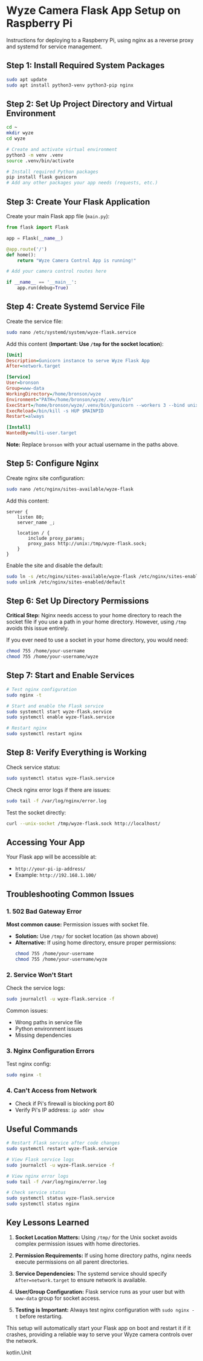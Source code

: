 # Wyze Camera Flask App Setup on Raspberry Pi

Instructions for deploying to a Raspberry Pi, using nginx as a reverse proxy and systemd for service management.

## Step 1: Install Required System Packages

```bash
sudo apt update
sudo apt install python3-venv python3-pip nginx
```

## Step 2: Set Up Project Directory and Virtual Environment

```bash
cd ~
mkdir wyze
cd wyze

# Create and activate virtual environment
python3 -m venv .venv
source .venv/bin/activate

# Install required Python packages
pip install flask gunicorn
# Add any other packages your app needs (requests, etc.)
```

## Step 3: Create Your Flask Application

Create your main Flask app file (`main.py`):

```python
from flask import Flask

app = Flask(__name__)

@app.route('/')
def home():
    return "Wyze Camera Control App is running!"

# Add your camera control routes here

if __name__ == '__main__':
    app.run(debug=True)
```

## Step 4: Create Systemd Service File

Create the service file:

```bash
sudo nano /etc/systemd/system/wyze-flask.service
```

Add this content (**Important: Use `/tmp` for the socket location**):

```ini
[Unit]
Description=Gunicorn instance to serve Wyze Flask App
After=network.target

[Service]
User=bronson
Group=www-data
WorkingDirectory=/home/bronson/wyze
Environment="PATH=/home/bronson/wyze/.venv/bin"
ExecStart=/home/bronson/wyze/.venv/bin/gunicorn --workers 3 --bind unix:/tmp/wyze-flask.sock -m 007 main:app
ExecReload=/bin/kill -s HUP $MAINPID
Restart=always

[Install]
WantedBy=multi-user.target
```

**Note:** Replace `bronson` with your actual username in the paths above.

## Step 5: Configure Nginx

Create nginx site configuration:

```bash
sudo nano /etc/nginx/sites-available/wyze-flask
```

Add this content:

```nginx
server {
    listen 80;
    server_name _;

    location / {
        include proxy_params;
        proxy_pass http://unix:/tmp/wyze-flask.sock;
    }
}
```

Enable the site and disable the default:

```bash
sudo ln -s /etc/nginx/sites-available/wyze-flask /etc/nginx/sites-enabled
sudo unlink /etc/nginx/sites-enabled/default
```

## Step 6: Set Up Directory Permissions

**Critical Step:** Nginx needs access to your home directory to reach the socket file if you use a path in your home directory. However, using `/tmp` avoids this issue entirely.

If you ever need to use a socket in your home directory, you would need:

```bash
chmod 755 /home/your-username
chmod 755 /home/your-username/wyze
```

## Step 7: Start and Enable Services

```bash
# Test nginx configuration
sudo nginx -t

# Start and enable the Flask service
sudo systemctl start wyze-flask.service
sudo systemctl enable wyze-flask.service

# Restart nginx
sudo systemctl restart nginx
```

## Step 8: Verify Everything is Working

Check service status:

```bash
sudo systemctl status wyze-flask.service
```

Check nginx error logs if there are issues:

```bash
sudo tail -f /var/log/nginx/error.log
```

Test the socket directly:

```bash
curl --unix-socket /tmp/wyze-flask.sock http://localhost/
```

## Accessing Your App

Your Flask app will be accessible at:
- `http://your-pi-ip-address/`
- Example: `http://192.168.1.100/`

## Troubleshooting Common Issues

### 1. 502 Bad Gateway Error

**Most common cause:** Permission issues with socket file.

- **Solution:** Use `/tmp/` for socket location (as shown above)
- **Alternative:** If using home directory, ensure proper permissions:
  ```bash
  chmod 755 /home/your-username
  chmod 755 /home/your-username/wyze
  ```

### 2. Service Won't Start

Check the service logs:
```bash
sudo journalctl -u wyze-flask.service -f
```

Common issues:
- Wrong paths in service file
- Python environment issues
- Missing dependencies

### 3. Nginx Configuration Errors

Test nginx config:
```bash
sudo nginx -t
```

### 4. Can't Access from Network

- Check if Pi's firewall is blocking port 80
- Verify Pi's IP address: `ip addr show`

## Useful Commands

```bash
# Restart Flask service after code changes
sudo systemctl restart wyze-flask.service

# View Flask service logs
sudo journalctl -u wyze-flask.service -f

# View nginx error logs
sudo tail -f /var/log/nginx/error.log

# Check service status
sudo systemctl status wyze-flask.service
sudo systemctl status nginx
```

## Key Lessons Learned

1. **Socket Location Matters:** Using `/tmp/` for the Unix socket avoids complex permission issues with home directories.

2. **Permission Requirements:** If using home directory paths, nginx needs execute permissions on all parent directories.

3. **Service Dependencies:** The systemd service should specify `After=network.target` to ensure network is available.

4. **User/Group Configuration:** Flask service runs as your user but with `www-data` group for socket access.

5. **Testing is Important:** Always test nginx configuration with `sudo nginx -t` before restarting.

This setup will automatically start your Flask app on boot and restart it if it crashes, providing a reliable way to serve your Wyze camera controls over the network.

kotlin.Unit

